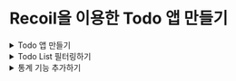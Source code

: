 # Recoil을 이용한 Todo 앱 만들기

<details>
<summary>Todo 앱 만들기</summary>

### TodoItemCreator()

- 새로운 todo 아이템을 생성하기 위해 우리는 todoListState 내용을 업데이트하는 setter 함수에 접근해야 한다.
- 우리는 TodoItemCreator 컴포넌트의 setter 함수를 얻기 위해 useSetRecoilState() 훅을 사용할 수 있다.

  - useRecoilState() : useState()와 유사하며 [state, setState] 튜플을 반환한다. 인자에 Atoms 혹은 Selector를 넣어준다.
  - useRecoilValue() : 전역 상태의 state 상태 값만을 참조하기 위해 사용된다. 선언된 변수에 할당하여 사용하면 된다.
  - useSetRecoilState() : 전역 상태의 setter 함수만을 활용하기 위해 사용된다. 선언된 함수 변수에 할당하여 사용하면 된다.
  - useResetRecoilState() : 전역 상태를 default(초기값)으로 Reset 하기 위해 사용된다. 선언된 함수 변수에 할당하여 사용하면 된다.

### todoList Data

- 우리는 useRecoilValue() 훅을 사용해서 todoListState 값을 읽을 수 있다.

```javascript
function App() {
    const todoList = useRecoilValue(todoListState);
    return (
        <div className="App">
            <TodoItemCreator />
            {todoList.map((todoItem) => (
                <TodoItem key={todoItem.id} item={todoItem}>
            ))}
        </div>
    )
}
```

### TodoItem

- TodoItem 컴포넌트는 todo 리스트의 값을 표시하는 동시에 텍스트를 변경하고 항목을 삭제할 수 있다.
- 우리는 todoListState를 읽고 항목 텍스트를 업데이트하고, 완료된 것으로 표시하고, 삭제하는 데 사용하는 setter 함수를 얻기 위해 useRecoilState()를 사용한다.

</details>

<details>
<summary>Todo List 필터링하기</summary>

### Filtering 된 Todo 리스트 구현
- 필터링된 todo 리스트를 구현하기 위해서 우리는 atom에 저장될 수 있는 필터 기준을 선택해야 한다.
- 우리가 사용하게 될 필터 옵션은 "Show All", "Show Completed"와 "Show Uncompleted"가 있다.
- 기본값은 "Show All"이 될 것이다.

#### atom 구성
```javascript
import { atom } from "recoil";

export const todoListState = atom({
  key: "todoListState",
  defaultValue: [],
});

export const todoListFilterState = atom({
  key: "todoListFilterState",
  defaultValue: 'Show All'
})
```

- todoListFilterState와 todoListState를 사용해서 우리는 필터링된 리스트를 파생하는 filterdTodoListState selector를 구성할 수 있다.

```javascript
export const filteredTodoListState = atom({
    key: 'filteredTodoListState',
    get: ({get}) => {
        const filter = get(todoListFilterState);
        const list = get(todoListState);

        switch(filter) {
            case 'Show Completed':
                return list.filter((item) => item.isComplete);
            case 'Show Uncompleted':
                return list.filter((item) => !item.isComplete);
            default:
                return list;
        };
    }
})
```
- filteredTodoListState는 내부적으로 2개의 의존성 todoListFilterState와 todoListState을 추적한다.
- 그래서 둘 중 하나라도 변하면 filteredTodoListState는 재 실행된다.

#### Filtering 된 Todo 리스트를 보여주기
```javascript
function App() {
    const todoList = useRecoilValue(filteredTodoListState);

    return (
        <div className="App">
            <TodoItemCreator />
            {todoList.map((todoItem) => {
                <TodoItem key={todoItem.id} item={todoItem} />
            })}
        </div>
    )
}
```
</details>

<details>
<summary>통계 기능 추가하기</summary>

### 몇 가지 통계 기능 추가하기
- todo 항목들의 총 개수
- 완료된 todo 항목들의 총 개수
- 완료되지 않은 todo 항목들의 총 개수
- 완료된 항목의 백분율
- 각 통계에 대해 selector를 만들 수 있지만, 필요한 데이터를 포함하는 객체를 반환하는 selector 하나를 만드는 것이 더 쉬운 방법일 수 있다.
- 우리는 이 selector를 'todoListStatsState'라고 부를 것이다.
```javascript
export const todoListStatsState = selector({
    key: 'todoLIstStateState',
    get: ({get}) => {
        const todoList = get(todoListState);
        const totalNum = todoList.length;
        const totalCompletedNum = todoList.filter((item) => item.isComplete).length;
        const totalUnCompletedNum = totalNum - totalCompletedNum
        const percentCompleted = totalNum === 0 ? 0 : totalCompletedNum / totalNum;

        return {
            totalNum,
            totalCompletedNum,
            totalUnCompletedNum,
            percentCompleted,
        }
    }
})
```

#### 통계 데이터 표시하기
```javascript
import React from 'react'
import { useRecoilValue } from 'recoil';
import { todoListStatsState } from '../todoAtoms';

const TodoListStats = () => {
    const {
        totalNum,
        totalCompletedNum,
        totalUnCompletedNum,
        percentCompleted,
      } = useRecoilValue(todoListStatsState);

      const formattedPercentCompleted = Math.round(percentCompleted * 100);
  return (
    <ul>
        <li>Total items: {totalNum}</li>
        <li>Items completed: {totalCompletedNum}</li>
        <li>Items not completed: {totalUnCompletedNum}</li>
        <li>Percent completed: {formattedPercentCompleted}</li>
    </ul>
  )
}

export default TodoListStats
```
</details>